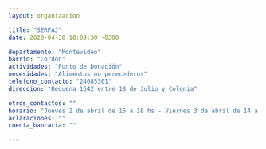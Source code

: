 ```yaml
---
layout: organizacion

title: "SERPAJ"
date: 2020-04-30 18:09:30 -0300

departamento: "Montevideo"
barrio: "Cordón"
actividades: "Punto de Donación"
necesidades: "Alimentos no perecederos"
telefono_contacto: "24085301"
direccion: "Requena 1642 entre 18 de Julio y Colonia"

otros_contactos: ""
horario: "Jueves 2 de abril de 15 a 18 hs - Viernes 3 de abril de 14 a 17 hs"
aclaraciones: ""
cuenta_bancaria: ""

---
```

